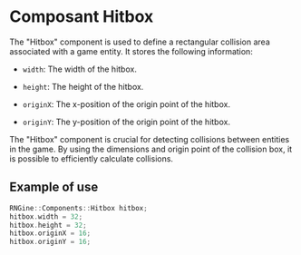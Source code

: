 # Composant Hitbox
The "Hitbox" component is used to define a rectangular collision area associated with a game entity. It stores the following information:

- `width`: The width of the hitbox.


- `height`: The height of the hitbox.


- `originX`: The x-position of the origin point of the hitbox.


- `originY`: The y-position of the origin point of the hitbox.



The "Hitbox" component is crucial for detecting collisions between entities in the game. By using the dimensions and origin point of the collision box, it is possible to efficiently calculate collisions.


## Example of use

```cpp
RNGine::Components::Hitbox hitbox;
hitbox.width = 32;
hitbox.height = 32;
hitbox.originX = 16;
hitbox.originY = 16;
```